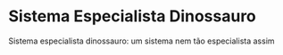 # Sistema Especialista Dinossauro
Sistema especialista dinossauro: um sistema nem tão especialista assim